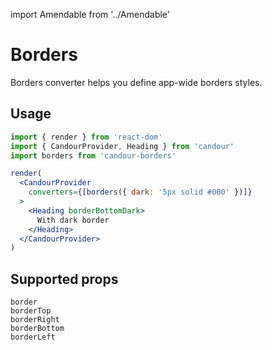 import Amendable from '../Amendable'

# Borders

Borders converter helps you define app-wide borders styles.

## Usage

```jsx sandbox
import { render } from 'react-dom'
import { CandourProvider, Heading } from 'candour'
import borders from 'candour-borders'

render(
  <CandourProvider
    converters={[borders({ dark: '5px solid #000' })]}
  >
    <Heading borderBottomDark>
      With dark border
    </Heading>
  </CandourProvider>
)
```

## Supported props

```
border
borderTop
borderRight
borderBottom
borderLeft
```
